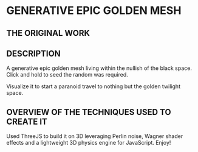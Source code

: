 # GENERATIVE EPIC GOLDEN MESH

## THE ORIGINAL WORK


## DESCRIPTION
A generative epic golden mesh living within the nullish of the black space.
Click and hold to seed the random was required.

Visualize it to start a paranoid travel to nothing but the golden twilight space.

## OVERVIEW OF THE TECHNIQUES USED TO CREATE IT
Used ThreeJS to build it on 3D leveraging Perlin noise, Wagner shader effects and a lightweight 3D physics engine for JavaScript.
Enjoy!


